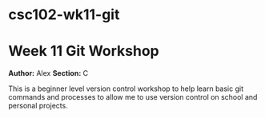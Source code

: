 # csc102-wk11-git
# Week 11 Git Workshop
**Author:** Alex
**Section:** C

This is a beginner level version control workshop to help learn basic git commands and processes to allow me to use version control on school and personal projects.
